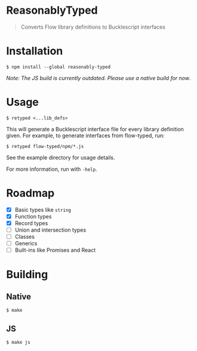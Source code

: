 # ReasonablyTyped

> Converts Flow library definitions to Bucklescript interfaces

# Installation

```
$ npm install --global reasonably-typed
```

_Note: The JS build is currently outdated. Please use a native build for now_.

# Usage

```
$ retyped <...lib_defs>
```

This will generate a Bucklescript interface file for every library definition given. For example,
to generate interfaces from flow-typed, run:

```
$ retyped flow-typed/npm/*.js
```

See the example directory for usage details.

For more information, run with `-help`.

# Roadmap

- [x] Basic types like `string`
- [x] Function types
- [x] Record types
- [ ] Union and intersection types
- [ ] Classes
- [ ] Generics
- [ ] Built-ins like Promises and React

# Building

## Native

```
$ make
```

## JS

```
$ make js
```